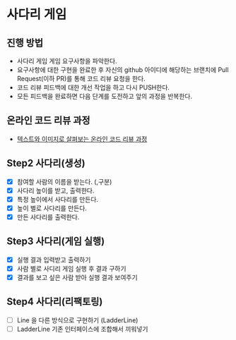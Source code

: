 # 사다리 게임
## 진행 방법
* 사다리 게임 게임 요구사항을 파악한다.
* 요구사항에 대한 구현을 완료한 후 자신의 github 아이디에 해당하는 브랜치에 Pull Request(이하 PR)를 통해 코드 리뷰 요청을 한다.
* 코드 리뷰 피드백에 대한 개선 작업을 하고 다시 PUSH한다.
* 모든 피드백을 완료하면 다음 단계를 도전하고 앞의 과정을 반복한다.

## 온라인 코드 리뷰 과정
* [텍스트와 이미지로 살펴보는 온라인 코드 리뷰 과정](https://github.com/nextstep-step/nextstep-docs/tree/master/codereview)

## Step2 사다리(생성)
- [x] 참여할 사람의 이름을 받는다. (,구분)
- [x] 사다리 높이를 받고, 출력한다.
- [x] 특정 높이에서 사다리를 만든다.
- [x] 높이 별로 사다리를 만든다.
- [x] 만든 사다리를 출력한다.

## Step3 사다리(게임 실행)
- [x] 실행 결과 입력받고 출력하기
- [x] 사람 별로 사디리 게임 실행 후 결과 구하기
- [x] 결과를 보고 싶은 사람 받아 실행 결과 보여주기

## Step4 사다리(리팩토링)
- [ ] Line 을 다른 방식으로 구현하기 (LadderLine)
- [ ] LadderLine 기존 인터페이스에 조합해서 끼워넣기
